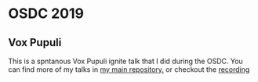 # OSDC 2019

## Vox Pupuli

This is a spntanous Vox Pupuli ignite talk that I did during the OSDC. You can
find more of my talks in [my main repository.](https://github.com/bastelfreak/talks#collection-of-talks-proposals-and-related-stuff)
or checkout the [recording](https://www.youtube.com/watch?v=4ZYIJMUdOm4)
